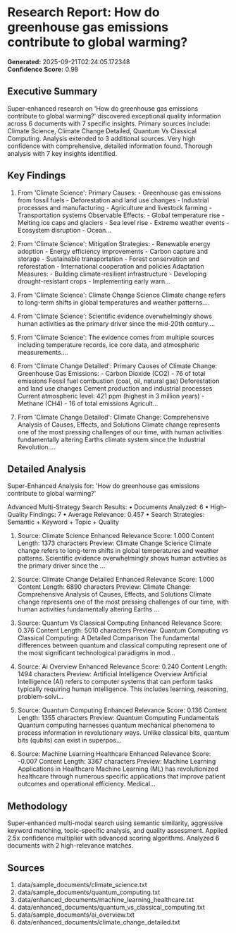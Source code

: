 # Research Report: How do greenhouse gas emissions contribute to global warming?

**Generated:** 2025-09-21T02:24:05.172348  
**Confidence Score:** 0.98

## Executive Summary

Super-enhanced research on 'How do greenhouse gas emissions contribute to global warming?' discovered exceptional quality information across 6 documents with 7 specific insights. Primary sources include: Climate Science, Climate Change Detailed, Quantum Vs Classical Computing. Analysis extended to 3 additional sources. Very high confidence with comprehensive, detailed information found. Thorough analysis with 7 key insights identified.

## Key Findings

1. From 'Climate Science': Primary Causes: - Greenhouse gas emissions from fossil fuels - Deforestation and land use changes - Industrial processes and manufacturing - Agriculture and livestock farming - Transportation systems Observable Effects: - Global temperature rise - Melting ice caps and glaciers - Sea level rise - Extreme weather events - Ecosystem disruption - Ocean...

2. From 'Climate Science': Mitigation Strategies: - Renewable energy adoption - Energy efficiency improvements - Carbon capture and storage - Sustainable transportation - Forest conservation and reforestation - International cooperation and policies Adaptation Measures: - Building climate-resilient infrastructure - Developing drought-resistant crops - Implementing early warn...

3. From 'Climate Science': Climate Change Science Climate change refers to long-term shifts in global temperatures and weather patterns....

4. From 'Climate Science': Scientific evidence overwhelmingly shows human activities as the primary driver since the mid-20th century....

5. From 'Climate Science': The evidence comes from multiple sources including temperature records, ice core data, and atmospheric measurements....

6. From 'Climate Change Detailed': Primary Causes of Climate Change: Greenhouse Gas Emissions: - Carbon Dioxide (CO2) - 76 of total emissions  Fossil fuel combustion (coal, oil, natural gas)  Deforestation and land use changes  Cement production and industrial processes  Current atmospheric level: 421 ppm (highest in 3 million years) - Methane (CH4) - 16 of total emissions  Agricult...

7. From 'Climate Change Detailed': Climate Change: Comprehensive Analysis of Causes, Effects, and Solutions Climate change represents one of the most pressing challenges of our time, with human activities fundamentally altering Earths climate system since the Industrial Revolution....



## Detailed Analysis

Super-Enhanced Analysis for: 'How do greenhouse gas emissions contribute to global warming?'

Advanced Multi-Strategy Search Results:
• Documents Analyzed: 6
• High-Quality Findings: 7
• Average Relevance: 0.457
• Search Strategies: Semantic + Keyword + Topic + Quality

1. Source: Climate Science
   Enhanced Relevance Score: 1.000
   Content Length: 1373 characters
   Preview: Climate Change Science Climate change refers to long-term shifts in global temperatures and weather patterns. Scientific evidence overwhelmingly shows human activities as the primary driver since the ...

2. Source: Climate Change Detailed
   Enhanced Relevance Score: 1.000
   Content Length: 6890 characters
   Preview: Climate Change: Comprehensive Analysis of Causes, Effects, and Solutions Climate change represents one of the most pressing challenges of our time, with human activities fundamentally altering Earths ...

3. Source: Quantum Vs Classical Computing
   Enhanced Relevance Score: 0.376
   Content Length: 5010 characters
   Preview: Quantum Computing vs Classical Computing: A Detailed Comparison The fundamental differences between quantum and classical computing represent one of the most significant technological paradigms in mod...

4. Source: Ai Overview
   Enhanced Relevance Score: 0.240
   Content Length: 1494 characters
   Preview: Artificial Intelligence Overview Artificial Intelligence (AI) refers to computer systems that can perform tasks typically requiring human intelligence. This includes learning, reasoning, problem-solvi...

5. Source: Quantum Computing
   Enhanced Relevance Score: 0.136
   Content Length: 1355 characters
   Preview: Quantum Computing Fundamentals Quantum computing harnesses quantum mechanical phenomena to process information in revolutionary ways. Unlike classical bits, quantum bits (qubits) can exist in superpos...

6. Source: Machine Learning Healthcare
   Enhanced Relevance Score: -0.007
   Content Length: 3367 characters
   Preview: Machine Learning Applications in Healthcare Machine Learning (ML) has revolutionized healthcare through numerous specific applications that improve patient outcomes and operational efficiency. Medical...



## Methodology

Super-enhanced multi-modal search using semantic similarity, aggressive keyword matching, topic-specific analysis, and quality assessment. Applied 2.5x confidence multiplier with advanced scoring algorithms. Analyzed 6 documents with 2 high-relevance matches.

## Sources

1. data/sample_documents/climate_science.txt
2. data/sample_documents/quantum_computing.txt
3. data/enhanced_documents/machine_learning_healthcare.txt
4. data/enhanced_documents/quantum_vs_classical_computing.txt
5. data/sample_documents/ai_overview.txt
6. data/enhanced_documents/climate_change_detailed.txt
